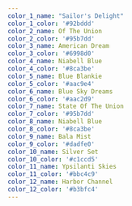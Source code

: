 ```yaml
---
color_1_name: "Sailor's Delight"
color_1_color: '#92bddd'
color_2_name: Of The Union
color_2_color: '#95b7dd'
color_3_name: American Dream
color_3_color: '#6998d0'
color_4_name: Niabell Blue
color_4_color: '#8ca3be'
color_5_name: Blue Blankie
color_5_color: '#aac9e4'
color_6_name: Blue Sky Dreams
color_6_color: '#aac2d9'
color_7_name: State Of The Union
color_7_color: '#95b7dd'
color_8_name: Niabell Blue
color_8_color: '#8ca3be'
color_9_name: Bala Mist
color_9_color: '#dadfe0'
color_10_name: Silver Set
color_10_color: '#c1ccd5'
color_11_name: Ypsilanti Skies
color_11_color: '#bbc4c9'
color_12_name: Harbor Channel
color_12_color: '#b3bfc4'
---
```

